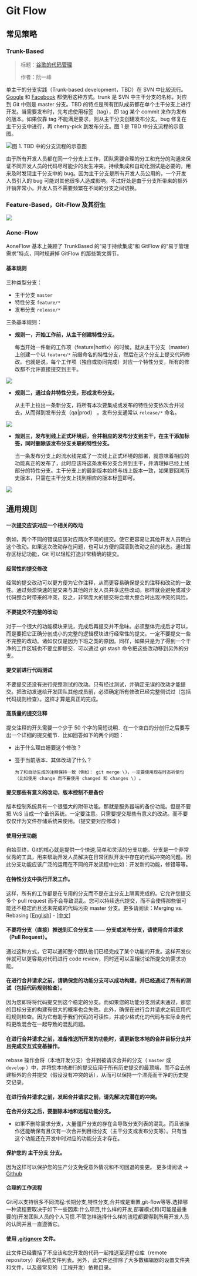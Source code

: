 # Git Flow

## 常见策略

### **Trunk-Based**

> 标题：[谷歌的代码管理](http://www.ruanyifeng.com/blog/2016/07/google-monolithic-source-repository.html)
>
> 作者：阮一峰

单主干的分支实践（Trunk-based development，TBD）在 SVN 中比较流行。[Google](http://paulhammant.com/2013/05/06/googles-scaled-trunk-based-development/) 和 [Facebook](http://paulhammant.com/2013/03/13/facebook-tbd-take-2/) 都使用这种方式。trunk 是 SVN 中主干分支的名称，对应到 Git 中则是 master 分支。TBD 的特点是所有团队成员都在单个主干分支上进行开发。当需要发布时，先考虑使用标签（tag），即 tag 某个 commit 来作为发布的版本。如果仅靠 tag 不能满足要求，则从主干分支创建发布分支。bug 修复在主干分支中进行，再 cherry-pick 到发布分支。图 1 是 TBD 中分支流程的示意图。

![&#x56FE; 1. TBD &#x4E2D;&#x7684;&#x5206;&#x652F;&#x6D41;&#x7A0B;&#x7684;&#x793A;&#x610F;&#x56FE;](../../.gitbook/assets/image-trunk-flow.png)

由于所有开发人员都在同一个分支上工作，团队需要合理的分工和充分的沟通来保证不同开发人员的代码尽可能少的发生冲突。持续集成和自动化测试是必要的，用来及时发现主干分支中的 bug。因为主干分支是所有开发人员公用的，一个开发人员引入的 bug 可能对其他很多人造成影响。不过好处是由于分支所带来的额外开销非常小。开发人员不需要频繁在不同的分支之间切换。

### **Feature-Based，Git-Flow 及其衍生** 

![](../../.gitbook/assets/image-git-flow.png)

### **Aone-Flow**

AoneFlow 基本上兼顾了 TrunkBased 的“易于持续集成”和 GitFlow 的“易于管理需求”特点，同时规避掉 GitFlow 的那些繁文缛节。

#### 基本规则

三种类型分支：

* 主干分支 `master` 
* 特性分支 `feature/*`
* 发布分支 `release/*`

三条基本规则：

* **规则一，开始工作前，从主干创建特性分支。**

  每当开始一件新的工作项（feature\|hotfix）的时候，就从主干分支（master）上创建一个以 `feature/*` 前缀命名的特性分支，然后在这个分支上提交代码修改。也就是说，每个工作项（独自或协同完成）对应一个特性分支，所有的修改都不允许直接提交到主干。

![](../../.gitbook/assets/image-aone-1.png)

* **规则二，通过合并特性分支，形成发布分支。**

  从主干上拉出一条新分支，将所有本次要集成或发布的特性分支依次合并过去，从而得到发布分支（qa\|prod） 。发布分支通常以 `release/*` 命名。

![](../../.gitbook/assets/image-aone-2.png)

* **规则三，发布到线上正式环境后，合并相应的发布分支到主干，在主干添加标签，同时删除该发布分支关联的特性分支。**

  当一条发布分支上的流水线完成了一次线上正式环境的部署，就意味着相应的功能真正的发布了，此时应该将这条发布分支合并到主干，并清理掉已经上线部分的特性分支。主干分支上的最新版本始终与线上版本一致，如果要回溯历史版本，只需在主干分支上找到相应的版本标签即可。

![](../../.gitbook/assets/image-aone-3.png)

## 通用规则

#### **一次提交应该对应一个相关的改动**

例如，两个不同的错误应该对应两次不同的提交。使它更容易让其他开发人员明白这个改动。如果这次改动存在问题，也可以方便的回滚到改动之前的状态。通过暂存区标记功能，Git 可以轻松打造非常精确的提交。

#### **经常性的提交修改**

经常的提交改动可以更方便为它作注释，从而更容易确保提交的注释和改动的一致性。通过频淤快速的提交来与其他的开发人员共享这些改动。那样就会避免或减少代码整合时带来的冲突，反之，非常庞大的提交将会增大整合时出现冲突的风险。

#### **不要提交不完整的改动**

对于一个很大的功能模块来说，完成后再提交并不愈味。必须整体完成后才可以，而是要把它正确分创成小的完整的逻辑模块进行经常性的提文。一定不要提交一些不完整的改动。诸如仅仅是因为下班之类的原因。同样，如果只是为了得到一个干净的工作区城也不要立即提交．可以通过 git stash 命令把这些改动移到另外的分支。

#### **提交前进行代码测试**

不要提交还没有进行完整测试的改动。只有经过测试，并确定无误的改动才能提交。把改动发送给开发团队其他成员前，必须确定所有修改已经完整侧试过（包括代码规则检查）。这样才算是真正的完成。

#### **高质量的提交注释**

提交注释的开头需要一个少于 50 个字的简短说明．在一个空白的分创行之后要写出一个详细的提交细节．比如回答如下的两个问题：

* 出于什么理由姗要这个修改？
* 签于当前版本．其体改动了什么？

      为了和自动生成的注释保持一致（例如： git merge \)，一定要使用现在时态祈使句（比如使用 change 而不要使用 changed 和 changes \) 。

#### **提交那些有意义的改动，版本控制不是备份**

版本控制系统具有一个很强大的附带功能。那就是服务器端的备份功能。但是不要把 VcS 当成一个备份系统。一定要注意。只需要提交那些有意义的改动。而不要仅仅作为文件存储系统来使用。（提交要对应修改 \)

#### **使用分支功能**

自始至终，Git的核心就是提供一个快速,简单和灵活的分支功能。分支是一个非常优秀的工具，用来帮助开发人员解决在日常团队开发中存在的代码冲突的问题。因此分支功能应该广泛的运用在不同的开发流程中比如：开发新的功能，修错等等。

#### **在特性分支中执行开发工作。**

这样，所有的工作都是在专用的分支而不是在主分支上隔离完成的。它允许您提交多个 pull request 而不会导致混乱。您可以持续迭代提交，而不会使得那些很可能还不稳定而且还未完成的代码污染 master 分支。更多请阅读：Merging vs. Rebasing \[[English](https://segmentfault.com/a/1190000007942341)\] - \[[中文](https://segmentfault.com/a/1190000007942341)\]

#### **不要将分支（直接）推送到汇合分支主 —— 分支或发布分支，请使用合并请求（Pull Request）。**

通过这种方式，它可以通知整个团队他们已经完成了某个功能的开发。这样开发伙伴就可以更容易对代码进行 code review，同时还可以互相讨论所提交的需求功能。

#### **在进行合并请求之前，请确保您的功能分支可以成功构建，并已经通过了所有的测试（包括代码规则检查）。**

 因为您即将将代码提交到这个稳定的分支。而如果您的功能分支测试未通过，那您的目标分支的构建有很大的概率也会失败。此外，确保在进行合并请求之前应用代码规则检查。因为它有助于我们代码的可读性，并减少格式化的代码与实际业务代码更改混合在一起导致的混乱问题。

#### **在进行合并请求之前，准备推送所开发的功能时，请更新您本地的合并目标分支并且完成交互式变基操作。**

 rebase 操作会将（本地开发分支）合并到被请求合并的分支（ `master` 或 `develop` ）中，并将您本地进行的提交应用于所有历史提交的最顶端，而不会去创建额外的合并提交（假设没有冲突的话），从而可以保持一个漂亮而干净的历史提交记录。

#### **在进行合并请求之前，发起合并请求之前，请先解决完潜在的冲突。**

**在合并分支之后，要删除本地和远程功能分支。**

* 如果不删除需求分支，大量僵尸分支的存在会导致分支列表的混乱。而且该操作还能确保有且仅有一次合并到目标分支（主干分支或发布分支等）。只有当这个功能还在开发中时对应的功能分支才存在。

#### **保护您的 主干分支 分支。**

因为这样可以保护您的生产分支免受意外情况和不可回退的变更。 更多请阅读 -&gt; [Github](https://help.github.com/articles/about-protected-branches/)

#### **合理的工作流程**

Git可以支持很多不同流程:长期分支,特性分支,合并或是重置,git-flow等等.选择哪一种流程要取决于如下一些因素:什么项目,什么样的开发,部署模式和\(可能是最重要的\)开发团队人员的个人习惯.不管怎样选择什么样的流程都要得到所用开发人员的认同并且一直遵循它。

#### **使用**  [.gitignore](https://github.com/github/gitignore) **文件。**

此文件已经囊括了不应该和您开发的代码一起推送至远程仓库（remote repository）的系统文件列表。另外，此文件还排除了大多数编辑器的设置文件夹和文件，以及最常见的（工程开发）依赖目录。

